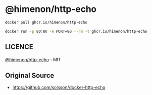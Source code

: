 # @himenon/http-echo

```bash
docker pull ghcr.io/himenon/http-echo

docker run -p 80:80 -e PORT=80 --rm -t ghcr.io/himenon/http-echo
```

## LICENCE

[@himenon/http-echo](https://github.com/Himenon/http-echo)・MIT

## Original Source

- https://github.com/solsson/docker-http-echo
